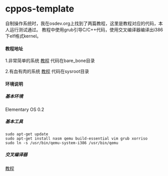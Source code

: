 cppos-template
==============

自制操作系统时，我在osdev.org上找到了两篇教程，这里是教程对应的代码，本人运行测试通过。
教程中使用grub引导C/C++代码，使用交叉编译器编译出i386下elf格式kernel。


#### 教程地址
1.非常简单的系统
[教程](http://wiki.osdev.org/Bare_Bones)
代码在bare\_bone目录

2.有血有肉的系统
[教程](wiki.osdev.org/Meaty_Skeleton)
代码在sysroot目录

#### 环境说明
##### 基本环境
Elementary OS 0.2
##### 基本工具

```
sudo apt-get update
sudo apt-get install nasm qemu build-essential vim grub xorriso
sudo ln -s /usr/bin/qemu-system-i386 /usr/bin/qemu
```

##### 交叉编译器
[教程](http://wiki.osdev.org/GCC_Cross-Compiler)

